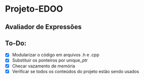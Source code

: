 # Projeto-EDOO
## Avaliador de Expressões

## To-Do:
- [X] Modularizar o código em arquivos .h e .cpp
- [X] Substituir os ponteiros por unique_ptr
- [X] Checar vazamento de memória
- [X] Verificar se todos os conteúdos do projeto estão sendo usados
